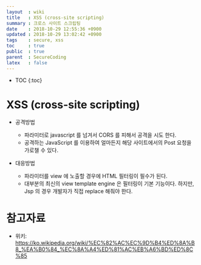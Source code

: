 ```yaml
---
layout  : wiki
title   : XSS (cross-site scripting)
summary : 크로스 사이트 스크립팅
date    : 2018-10-29 12:55:36 +0900
updated : 2018-10-29 13:02:42 +0900
tags    : secure, xss
toc     : true
public  : true
parent  : SecureCoding
latex   : false
---
```

* TOC
{:toc}

# XSS (cross-site scripting)

* 공격방법
 
	* 파라미터로 javascript 를 넘겨서 CORS 를 피해서 공격을 시도 한다.
	* 공격하는 JavaScript 를 이용하여 얼마든지 해당 사이트에서의 Post 요청을 가로챌 수 있다.

* 대응방법
 
	* 파라미터를 view 에 노출할 경우에 HTML 필터링이 필수가 된다.
	* 대부분의 최신의 view template engine 은 필터링이 기본 기능이다. 하지만,  Jsp 의 경우 개발자가 직접 replace 해줘야 한다. 

# 참고자료

* 위키: https://ko.wikipedia.org/wiki/%EC%82%AC%EC%9D%B4%ED%8A%B8_%EA%B0%84_%EC%8A%A4%ED%81%AC%EB%A6%BD%ED%8C%85
